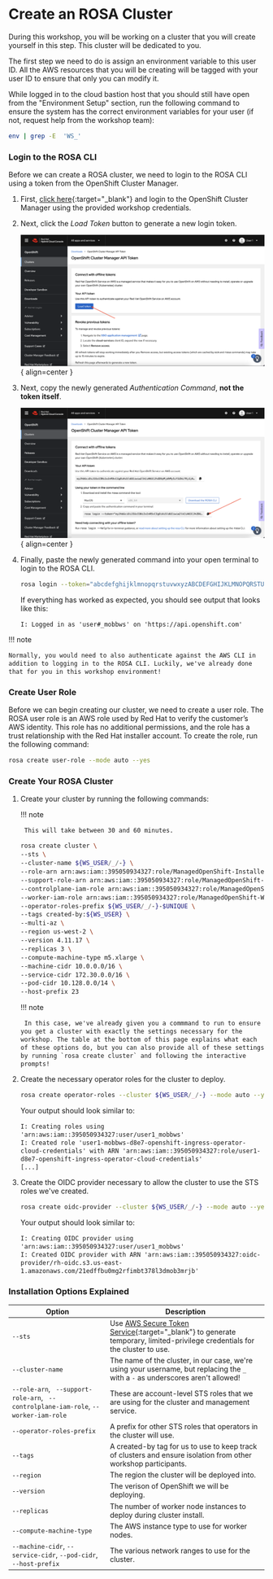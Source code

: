 # Create an ROSA Cluster

During this workshop, you will be working on a cluster that you will create yourself in this step. This cluster will be dedicated to you. 

The first step we need to do is assign an environment variable to this user ID. All the AWS resources that you will be creating will be tagged with your user ID to ensure that only you can modify it.

While logged in to the cloud bastion host that you should still have open from the "Environment Setup" section, run the following command to ensure the system has the correct environment variables for your user (if not, request help from the workshop team):

```bash
env | grep -E  'WS_'
```

### Login to the ROSA CLI

Before we can create a ROSA cluster, we need to login to the ROSA CLI using a token from the OpenShift Cluster Manager.

1. First, [click here](https://console.redhat.com/openshift/token/rosa){:target="_blank"} and login to the OpenShift Cluster Manager using the provided workshop credentials.

1. Next, click the *Load Token* button to generate a new login token. 

    ![OpenShift Cluster Manager - Generate Token](../assets/images/ocm-generate-token.png){ align=center }

1. Next, copy the newly generated *Authentication Command*, **not the token itself**. 

    ![OpenShift Cluster Manager - Copy Login Command](../assets/images/ocm-copy-login-command.png){ align=center }

1. Finally, paste the newly generated command into your open terminal to login to the ROSA CLI.

    ```bash
    rosa login --token="abcdefghijklmnopqrstuvwxyzABCDEFGHIJKLMNOPQRSTUVWXYZ....."
    ```

    If everything has worked as expected, you should see output that looks like this:
    ```
    I: Logged in as 'user#_mobbws' on 'https://api.openshift.com'
    ```

!!! note

    Normally, you would need to also authenticate against the AWS CLI in addition to logging in to the ROSA CLI. Luckily, we've already done that for you in this workshop environment!


### Create User Role

Before we can begin creating our cluster, we need to create a user role. The ROSA user role is an AWS role used by Red Hat to verify the customer’s AWS identity. This role has no additional permissions, and the role has a trust relationship with the Red Hat installer account. To create the role, run the following command:

```bash
rosa create user-role --mode auto --yes
```

### Create Your ROSA Cluster

1. Create your cluster by running the following commands: 

    !!! note

        This will take between 30 and 60 minutes.

    ```bash
    rosa create cluster \
    --sts \
    --cluster-name ${WS_USER/_/-} \
    --role-arn arn:aws:iam::395050934327:role/ManagedOpenShift-Installer-Role \
    --support-role-arn arn:aws:iam::395050934327:role/ManagedOpenShift-Support-Role \
    --controlplane-iam-role arn:aws:iam::395050934327:role/ManagedOpenShift-ControlPlane-Role \
    --worker-iam-role arn:aws:iam::395050934327:role/ManagedOpenShift-Worker-Role \
    --operator-roles-prefix ${WS_USER/_/-}-$UNIQUE \
    --tags created-by:${WS_USER} \
    --multi-az \
    --region us-west-2 \
    --version 4.11.17 \
    --replicas 3 \
    --compute-machine-type m5.xlarge \
    --machine-cidr 10.0.0.0/16 \
    --service-cidr 172.30.0.0/16 \
    --pod-cidr 10.128.0.0/14 \
    --host-prefix 23
    ```

    !!! note

        In this case, we've already given you a commmand to run to ensure you get a cluster with exactly the settings necessary for the workshop. The table at the bottom of this page explains what each of these options do, but you can also provide all of these settings by running `rosa create cluster` and following the interactive prompts!

1. Create the necessary operator roles for the cluster to deploy. 

    ```bash
    rosa create operator-roles --cluster ${WS_USER/_/-} --mode auto --yes
    ```

    Your output should look similar to:

    ```
    I: Creating roles using 'arn:aws:iam::395050934327:user/user1_mobbws'
    I: Created role 'user1-mobbws-d8e7-openshift-ingress-operator-cloud-credentials' with ARN 'arn:aws:iam::395050934327:role/user1-d8e7-openshift-ingress-operator-cloud-credentials'
    [...]
    ```

1. Create the OIDC provider necessary to allow the cluster to use the STS roles we've created. 

    ```bash
    rosa create oidc-provider --cluster ${WS_USER/_/-} --mode auto --yes
    ```

    Your output should look similar to:

    ```
    I: Creating OIDC provider using 'arn:aws:iam::395050934327:user/user1_mobbws'
    I: Created OIDC provider with ARN 'arn:aws:iam::395050934327:oidc-provider/rh-oidc.s3.us-east-1.amazonaws.com/21edffbu0mg2rfimbt378l3dmob3mrjb'
    ```


### Installation Options Explained

| Option     | Description |
| ----------- | ------------------------------------ |
| `--sts`       | Use [AWS Secure Token Service](https://docs.aws.amazon.com/STS/latest/APIReference/welcome.html){:target="_blank"} to generate temporary, limited-privilege credentials for the cluster to use.  | 
| `--cluster-name`       | The name of the cluster, in our case, we're using your username, but replacing the `_` with a `-` as underscores aren't allowed!                 | 
| `--role-arn`, ` --support-role-arn`, ` --controlplane-iam-role`, `--worker-iam-role`    | These are account-level STS roles that we are using for the cluster and management service. | 
| `--operator-roles-prefix`       | A prefix for other STS roles that operators in the cluster will use. |
| `--tags` | A created-by tag for us to use to keep track of clusters and ensure isolation from other workshop participants. |
| `--region` | The region the cluster will be deployed into. |
| `--version` | The verison of OpenShift we will be deploying. |
| `--replicas` | The number of worker node instances to deploy during cluster install. |
| `--compute-machine-type` | The AWS instance type to use for worker nodes. |
| `--machine-cidr`, `--service-cidr`, `--pod-cidr`, `--host-prefix` | The various network ranges to use for the cluster. |